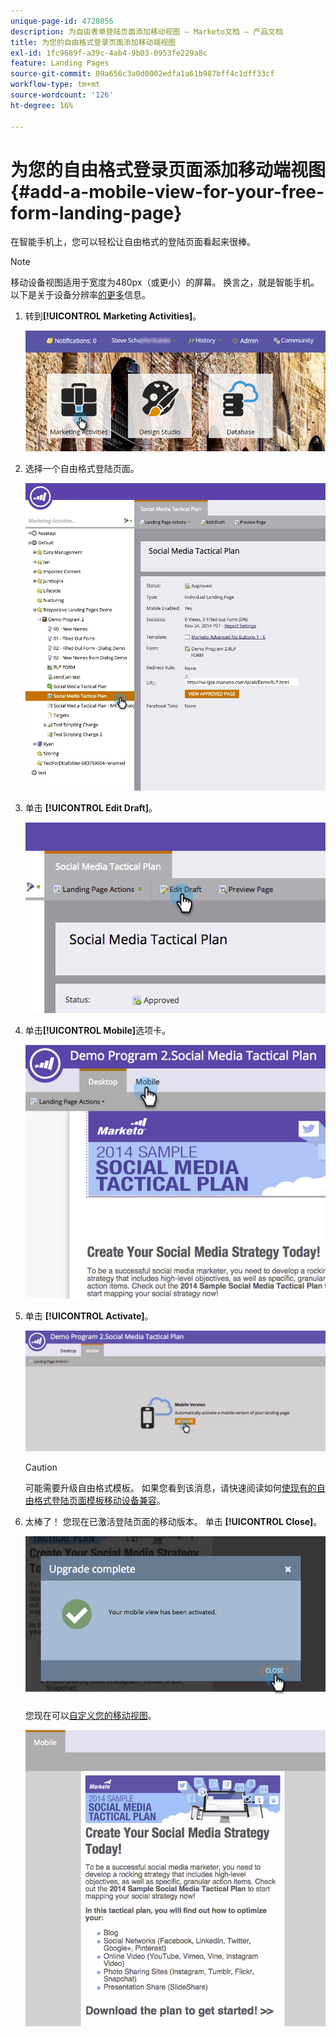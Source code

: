 ```yaml
---
unique-page-id: 4720856
description: 为自由表单登陆页面添加移动视图 — Marketo文档 — 产品文档
title: 为您的自由格式登录页面添加移动端视图
exl-id: 1fc9689f-a39c-4ab4-9b03-0953fe229a8c
feature: Landing Pages
source-git-commit: 09a656c3a0d0002edfa1a61b987bff4c1dff33cf
workflow-type: tm+mt
source-wordcount: '126'
ht-degree: 16%

---
```


# 为您的自由格式登录页面添加移动端视图 {#add-a-mobile-view-for-your-free-form-landing-page}

在智能手机上，您可以轻松让自由格式的登陆页面看起来很棒。

>[!NOTE]
>
>移动设备视图适用于宽度为480px（或更小）的屏幕。 换言之，就是智能手机。 以下是关于设备分辨率[的更多](https://www.mydevice.io/)信息。

1. 转到&#x200B;**[!UICONTROL Marketing Activities]**。

   ![](assets/login-marketing-activities-3.png)

1. 选择一个自由格式登陆页面。

   ![](assets/choose-landing-page.jpg)

1. 单击 **[!UICONTROL Edit Draft]**。

   ![](assets/image2015-1-22-15-3a38-3a12.png)

1. 单击&#x200B;**[!UICONTROL Mobile]**&#x200B;选项卡。

   ![](assets/image2015-1-22-16-3a46-3a10.png)

1. 单击 **[!UICONTROL Activate]**。

   ![](assets/image2015-1-22-15-3a48-3a47.png)

   >[!CAUTION]
   >
   >可能需要升级自由格式模板。 如果您看到该消息，请快速阅读如何[使现有的自由格式登陆页面模板移动设备兼容](/help/marketo/product-docs/demand-generation/landing-pages/landing-page-templates/make-an-existing-free-form-landing-page-template-mobile-compatible.md)。

1. 太棒了！ 您现在已激活登陆页面的移动版本。 单击 **[!UICONTROL Close]**。

   ![](assets/image2015-1-22-16-3a44-3a37.png)

   您现在可以[自定义您的移动视图](/help/marketo/product-docs/demand-generation/landing-pages/free-form-landing-pages/customize-mobile-view-for-your-free-form-landing-page.md)。

   ![](assets/image2015-1-22-16-3a47-3a16.png)
